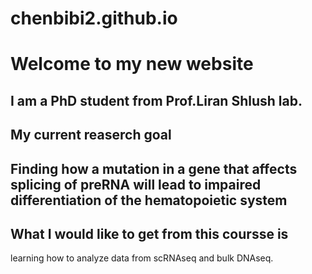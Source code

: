 # chenbibi2.github.io

# Welcome to my new website 

I am a PhD student from Prof.Liran Shlush lab.
---
## My current reaserch goal 
Finding how a mutation in a gene that affects splicing of preRNA will lead to impaired differentiation of the hematopoietic system
--- 
## What I would like to get from this coursse is

learning how to analyze data from scRNAseq and bulk DNAseq.
